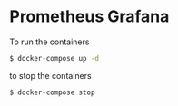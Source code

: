 # Prometheus Grafana 
To run the containers
```bash
$ docker-compose up -d
```
to stop the containers
```bash
$ docker-compose stop
```